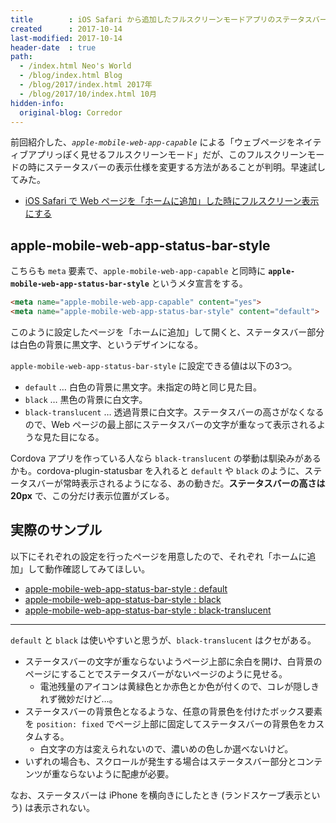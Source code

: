 ```yaml
---
title        : iOS Safari から追加したフルスクリーンモードアプリのステータスバーの表示仕様を変える
created      : 2017-10-14
last-modified: 2017-10-14
header-date  : true
path:
  - /index.html Neo's World
  - /blog/index.html Blog
  - /blog/2017/index.html 2017年
  - /blog/2017/10/index.html 10月
hidden-info:
  original-blog: Corredor
---
```


前回紹介した、_`apple-mobile-web-app-capable`_ による「ウェブページをネイティブアプリっぽく見せるフルスクリーンモード」だが、このフルスクリーンモードの時にステータスバーの表示仕様を変更する方法があることが判明。早速試してみた。

- [iOS Safari で Web ページを「ホームに追加」した時にフルスクリーン表示にする](/blog/2017/10/13-01.html)

## apple-mobile-web-app-status-bar-style

こちらも `meta` 要素で、`apple-mobile-web-app-capable` と同時に **`apple-mobile-web-app-status-bar-style`** というメタ宣言をする。

```html
<meta name="apple-mobile-web-app-capable" content="yes">
<meta name="apple-mobile-web-app-status-bar-style" content="default">
```

このように設定したページを「ホームに追加」して開くと、ステータスバー部分は白色の背景に黒文字、というデザインになる。

`apple-mobile-web-app-status-bar-style` に設定できる値は以下の3つ。

- `default` … 白色の背景に黒文字。未指定の時と同じ見た目。
- `black` … 黒色の背景に白文字。
- `black-translucent` … 透過背景に白文字。ステータスバーの高さがなくなるので、Web ページの最上部にステータスバーの文字が重なって表示されるような見た目になる。

Cordova アプリを作っている人なら `black-translucent` の挙動は馴染みがあるかも。cordova-plugin-statusbar を入れると `default` や `black` のように、ステータスバーが常時表示されるようになる、あの動きだ。**ステータスバーの高さは 20px** で、この分だけ表示位置がズレる。

## 実際のサンプル

以下にそれぞれの設定を行ったページを用意したので、それぞれ「ホームに追加」して動作確認してみてほしい。

- [apple-mobile-web-app-status-bar-style : default](https://neos21.github.io/poc-ios-safari-web/capable-2.html)
- [apple-mobile-web-app-status-bar-style : black](https://neos21.github.io/poc-ios-safari-web/capable-3.html)
- [apple-mobile-web-app-status-bar-style : black-translucent](https://neos21.github.io/poc-ios-safari-web/capable-4.html)

---

`default` と `black` は使いやすいと思うが、`black-translucent` はクセがある。

- ステータスバーの文字が重ならないようページ上部に余白を開け、白背景のページにすることでステータスバーがないページのように見せる。
  - 電池残量のアイコンは黄緑色とか赤色とか色が付くので、コレが隠しきれず微妙だけど…。
- ステータスバーの背景色となるような、任意の背景色を付けたボックス要素を `position: fixed` でページ上部に固定してステータスバーの背景色をカスタムする。
  - 白文字の方は変えられないので、濃いめの色しか選べないけど。
- いずれの場合も、スクロールが発生する場合はステータスバー部分とコンテンツが重ならないように配慮が必要。

なお、ステータスバーは iPhone を横向きにしたとき (ランドスケープ表示という) は表示されない。
